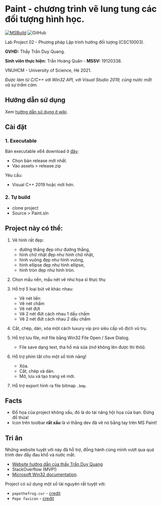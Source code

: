 # Paint - chương trình vẽ lung tung các đối tượng hình học.
[![MSBuild](https://github.com/trhgquan/cpp-win32-paint-shapes/actions/workflows/msbuild.yml/badge.svg?branch=main)](https://github.com/trhgquan/cpp-win32-paint-shapes/actions/workflows/msbuild.yml)
![GitHub](https://img.shields.io/github/license/trhgquan/cpp-win32-paint-shapes?style=flat-square)

Lab Project 02 - Phương pháp Lập trình hướng đối tượng (CSC10003).

__GVHD:__ Thầy Trần Duy Quang.

__Sinh viên thực hiện:__ Trần Hoàng Quân - __MSSV:__ 19120338.

VNUHCM - University of Science, Hè 2021. 

_Được làm từ C/C++ với Win32 API, với Visual Studio 2019, cùng nước mắt và sự trầm cảm._

## Hướng dẫn sử dụng
Xem [hướng dẫn sử dụng ở wiki](https://github.com/trhgquan/cpp-win32-paint-shapes/wiki).

## Cài đặt
### 1. Executable
Bản executable x64 download ở [đây](https://github.com/trhgquan/cpp-win32-paint-shapes/releases):
- Chọn bản release mới nhất.
- Vào assets > release.zip

Yêu cầu:
- Visual C++ 2019 hoặc mới hơn.

### 2. Tự build
- clone project
- Source > Paint.sln

## Project này có thể:
1. Vẽ hình rất đẹp:
    - đường thẳng đẹp như đường thẳng,
    - hình chữ nhật đẹp như hình chữ nhật,
    - hình vuông đẹp như hình vuông,
    - hình ellipse đẹp như hình ellipse,
    - hình tròn đẹp như hình tròn.

2. Chọn mầu nền, mầu nét vẽ như họa sĩ thực thụ

3. Hỗ trợ 5 loại bút vẽ khác nhau:
    - Vẽ nét liền
    - Vẽ nét chấm
    - Vẽ nét đứt
    - Vẽ 2 nét đứt cách nhau 1 dấu chấm
    - Vẽ 2 nét đứt cách nhau 2 dấu chấm

4. Cắt, chép, dán, xóa một cách luxury vip pro siêu cấp vô địch vũ trụ.

5. Hỗ trợ lưu file, mở file bằng Win32 File Open / Save Dialog.
    - File save dạng text, tha hồ mà sửa (mở không lên được thì thôi).

6. Hỗ trợ phím tắt cho một số tính năng!
    - Xóa.
    - Cắt, chép và dán.
    - Mở, lưu và tạo trang vẽ mới.

7. Hỗ trợ export hình ra file bitmap `.bmp`.

## Facts
- Đồ họa của project không xấu, đó là do tài năng hội họa của bạn. Đừng đổ thừa!
- Icon trên toolbar __rất xấu__ là vì thằng dev đã vẽ nó bằng tay trên MS Paint!
 
## Tri ân
Những website tuyệt vời này đã hỗ trợ, đồng hành cùng mình vượt qua quá trình dev
đầy đau khổ và nước mắt:
- [Website hướng dẫn của thầy Trần Duy Quang](https://c4w.herokuapp.com)
- StackOverflow (MVP!)
- [Microsoft Win32 documentation](https://docs.microsoft.com/en-us/windows/win32/).

Project có sử dụng một số tài nguyên rất tuyệt vời:
- `pepethefrog.cur` - [credit](https://github.com/trhgquan/cpp-win32-paint-shapes/tree/main/Source/Paint/assets/cursor)
- `Pepe favicon` - [credit](https://github.com/trhgquan/cpp-win32-paint-shapes/tree/main/Source/Paint/assets/icon)
